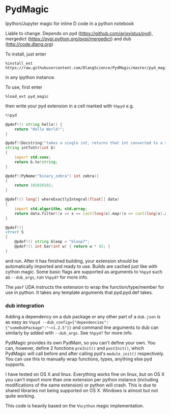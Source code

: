 # PydMagic
Ipython/Jupyter magic for inline D code in a python notebook

Liable to change. Depends on pyd (https://github.com/ariovistus/pyd), mergedict (https://pypi.python.org/pypi/mergedict) and dub (http://code.dlang.org)

To install, just enter
```
%install_ext https://raw.githubusercontent.com/DlangScience/PydMagic/master/pyd_magic.py
```
in any ipython instance.

To use, first enter
```
%load_ext pyd_magic
```

then write your pyd extension in a cell marked with ```%%pyd``` e.g.

```D
%%pyd

@pdef!() string hello() {
    return "Hello World!";
}

@pdef!(Docstring!"takes a single int, returns that int converted to a string")
string intToStr(int b)
{
    import std.conv;
    return b.to!string;
}

@pdef!(PyName!"binary_zebra") int zebra()
{
    return 101010101;
}

@pdef!() long[] whereExactlyIntegral(float[] data)
{
    import std.algorithm, std.array;
    return data.filter!(x => x == cast(long)x).map!(x => cast(long)x).array;
}

@pdef!()
struct S
{
    @pdef!() string bleep = "bloop7";
    @pdef!() int bar(int w) { return w * 42; }
}
```
and run. After it has finished building, your extension should be automatically imported and ready to use. Builds are cached just like with cython magic. Some basic flags are supported as arguments to ```%%pyd``` such as ```--dub_args```, run ```%%pyd?``` for more info.

The ```pdef``` UDA instructs the extension to wrap the function/type/member for use in python. It takes any template arguments that pyd.pyd.def takes.

### dub integration
Adding a dependency on a dub package or any other part of a ```dub.json``` is as easy as ```%%pyd --dub_config={"dependencies":{"someDubPackage":"~>1.2.5"}}``` and command line arguments to dub can similarly by added with ```--dub_args```. See ```%%pyd?``` for more info.

PydMagic provides its own PydMain, so you can't define your own. You can, however, define 2 functions ```preInit()``` and ```postInit()```, which PydMagic will call before and after calling pyd's ```module_init()``` respectively. You can use this to manually wrap functions, types, anything else pyd supports.

I have tested on OS X and linux. Everything works fine on linux, but on OS X you can't import more than one extension per python instance (including modifications of the same extension) or python will crash. This is due to shared libraries not being supported on OS X. Windows is almost but not quite working.

This code is heavily based on the ```%%cython``` magic implementation.
